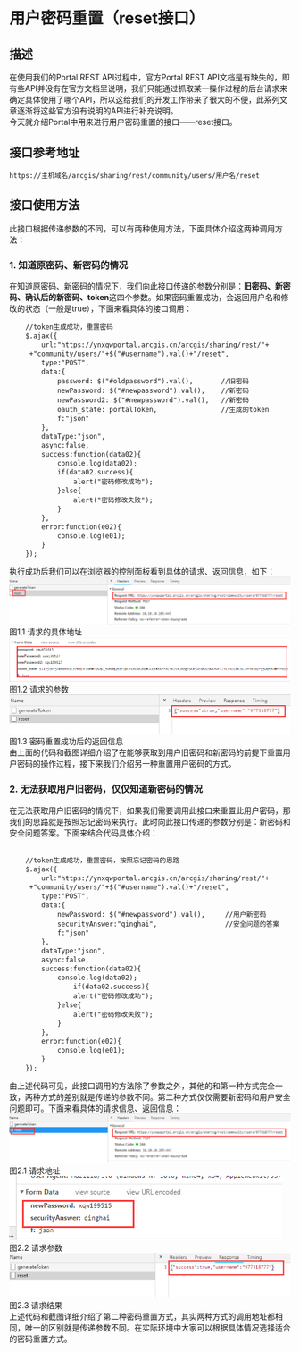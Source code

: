 # 用户密码重置（reset接口）
## 描述
在使用我们的Portal REST API过程中，官方Portal REST API文档是有缺失的，即有些API并没有在官方文档里说明，我们只能通过抓取某一操作过程的后台请求来确定具体使用了哪个API，所以这给我们的开发工作带来了很大的不便，此系列文章逐渐将这些官方没有说明的API进行补充说明。   
今天就介绍Portal中用来进行用户密码重置的接口——reset接口。

## 接口参考地址
`https://主机域名/arcgis/sharing/rest/community/users/用户名/reset`

## 接口使用方法
此接口根据传递参数的不同，可以有两种使用方法，下面具体介绍这两种调用方法：   
### 1. 知道原密码、新密码的情况   
在知道原密码、新密码的情况下，我们向此接口传递的参数分别是：**旧密码、新密码、确认后的新密码、token**这四个参数。如果密码重置成功，会返回用户名和修改的状态（一般是true），下面来看具体的接口调用：   
```
	//token生成成功，重置密码
	$.ajax({
		url:"https://ynxqwportal.arcgis.cn/arcgis/sharing/rest/"+
	 +"community/users/"+$("#username").val()+"/reset",
		type:"POST",
		data:{
			password: $("#oldpassword").val(),       //旧密码
			newPassword: $("#newpassword").val(),    //新密码
			newPassword2: $("#newpassword").val(),   //新密码
			oauth_state: portalToken,                //生成的token
			f:"json"
		},
		dataType:"json",
		async:false,
		success:function(data02){
			console.log(data02);
			if(data02.success){
				alert("密码修改成功");
			}else{
				alert("密码修改失败");
			}
		},
		error:function(e02){
			console.log(e01);
		}
	});
```   

执行成功后我们可以在浏览器的控制面板看到具体的请求、返回信息，如下：   
![请求的具体地址](../images/reset-1-url.jpg)   
图1.1 请求的具体地址   
![请求的参数](../images/reset-1-params.jpg)   
图1.2 请求的参数   
![密码重置成功后的返回结果](../images/reset-1-result.jpg)   
图1.3 密码重置成功后的返回信息   
由上面的代码和截图详细介绍了在能够获取到用户旧密码和新密码的前提下重置用户密码的操作过程，接下来我们介绍另一种重置用户密码的方式。   
   
### 2. 无法获取用户旧密码，仅仅知道新密码的情况   
在无法获取用户旧密码的情况下，如果我们需要调用此接口来重置此用户密码，那我们的思路就是按照忘记密码来执行。此时向此接口传递的参数分别是：新密码和安全问题答案。下面来结合代码具体介绍：   
``` 

	//token生成成功，重置密码，按照忘记密码的思路
	$.ajax({
		url:"https://ynxqwportal.arcgis.cn/arcgis/sharing/rest/"+
	 +"community/users/"+$("#username").val()+"/reset",
		type:"POST",
		data:{
			newPassword: $("#newpassword").val(),     //用户新密码
			securityAnswer:"qinghai",                 //安全问题的答案
			f:"json"
		},
		dataType:"json",
		async:false,
		success:function(data02){
			console.log(data02);
	            if(data02.success){
				alert("密码修改成功");
			}else{
				alert("密码修改失败");
			}
		},
		error:function(e02){
			console.log(e01);
		}
	});
```   
由上述代码可见，此接口调用的方法除了参数之外，其他的和第一种方式完全一致，两种方式的差别就是传递的参数不同。第二种方式仅仅需要新密码和用户安全问题即可。下面来看具体的请求信息、返回信息：   
![请求地址](../images/reset-2-url.jpg)   
图2.1 请求地址   
![请求参数](../images/reset-2-params.jpg)   
图2.2 请求参数     
![请求结果](../images/reset-2-result.jpg)   
图2.3 请求结果      
上述代码和截图详细介绍了第二种密码重置方式，其实两种方式的调用地址都相同，唯一的区别就是传递参数不同。在实际环境中大家可以根据具体情况选择适合的密码重置方式。